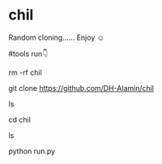 # chil
Random cloning...... Enjoy ☺️


#tools run👇

rm -rf chil

git clone https://github.com/DH-Alamin/chil

ls 

cd chil

ls

python run.py
